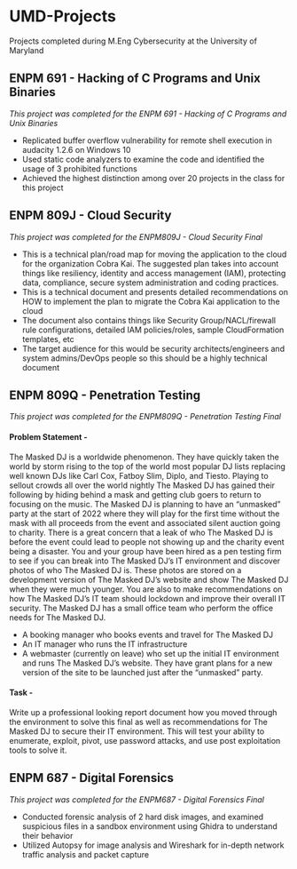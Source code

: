 # UMD-Projects
Projects completed during M.Eng Cybersecurity at the University of Maryland

## ENPM 691 - Hacking of C Programs and Unix Binaries
*This project was completed for the ENPM 691 - Hacking of C Programs and Unix Binaries*

- Replicated buffer overflow vulnerability for remote shell execution in audacity 1.2.6 on Windows 10 
- Used static code analyzers to examine the code and identified the usage of 3 prohibited functions
- Achieved the highest distinction among over 20 projects in the class for this project 

## ENPM 809J - Cloud Security
*This project was completed for the ENPM809J - Cloud Security Final*

- This is a technical plan/road map for moving the application to the cloud for the organization Cobra Kai. The suggested plan takes into account things like resiliency, identity and access management (IAM), protecting data, compliance, secure system administration and coding practices.
- This is a technical document and presents detailed recommendations on HOW to implement the plan to migrate the Cobra Kai application to the cloud
- The document also contains things like Security Group/NACL/firewall rule configurations, detailed IAM policies/roles, sample CloudFormation templates, etc
- The target audience for this would be security architects/engineers and system admins/DevOps people so this should be a highly technical document

## ENPM 809Q - Penetration Testing
*This project was completed for the ENPM809Q - Penetration Testing Final*

#### Problem Statement - 
The Masked DJ is a worldwide phenomenon. They have quickly taken the world by storm rising to the top of the world most popular DJ lists replacing well known DJs like Carl Cox, Fatboy Slim, Diplo, and Tiesto. Playing to sellout crowds all over the world nightly The Masked DJ has gained their following by hiding behind a mask and getting club goers to return to focusing on the music.
The Masked DJ is planning to have an “unmasked” party at the start of 2022 where they will play for the first time without the mask with all proceeds from the event and associated silent auction going to charity. There is a great concern that a leak of who The Masked DJ is before the event could lead to people not showing up and the charity event being a disaster.
You and your group have been hired as a pen testing firm to see if you can break into The Masked DJ’s IT environment and discover photos of who The Masked DJ is. These photos are stored on a development version of The Masked DJ’s website and show The Masked DJ when they were much younger. You are also to make recommendations on how The Masked DJ’s IT team should lockdown and improve their overall IT security.
The Masked DJ has a small office team who perform the office needs for The Masked DJ. 
- A booking manager who books events and travel for The Masked DJ 
- An IT manager who runs the IT infrastructure
- A webmaster (currently on leave) who set up the initial IT environment and runs The Masked DJ’s website. They have grant plans for a new version of the site to be launched just after the “unmasked” party.

#### Task - 
Write up a professional looking report document how you moved through the environment to solve this final as well as recommendations for The Masked DJ to secure their IT environment. This will test your ability to enumerate, exploit, pivot, use password attacks, and use post exploitation tools to solve it. 

## ENPM 687 - Digital Forensics
*This project was completed for the ENPM687 - Digital Forensics Final*

- Conducted forensic analysis of 2 hard disk images, and examined suspicious files in a sandbox environment using Ghidra to understand their behavior
- Utilized Autopsy for image analysis and Wireshark for in-depth network traffic analysis and packet capture



